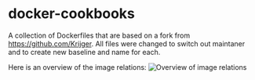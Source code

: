 docker-cookbooks
================

A collection of Dockerfiles that are based on a fork from https://github.com/Krijger. All files were changed to switch out maintaner and to create new baseline and name for each.

Here is an overview of the image relations:
![Overview of image relations](graph.png)
